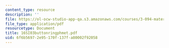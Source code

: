 ```yaml
---
content_type: resource
description: ''
file: https://ol-ocw-studio-app-qa.s3.amazonaws.com/courses/3-094-materials-in-human-experience-spring-2004/6f6b56972e95170f137fa80002f92058_16SI03buttonringphmet.pdf
file_type: application/pdf
resourcetype: Document
title: 16SI03buttonringphmet.pdf
uid: 6f6b5697-2e95-170f-137f-a80002f92058
---
```

